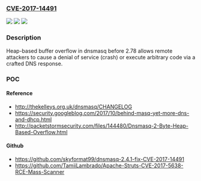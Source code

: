 ### [CVE-2017-14491](https://cve.mitre.org/cgi-bin/cvename.cgi?name=CVE-2017-14491)
![](https://img.shields.io/static/v1?label=Product&message=n%2Fa&color=blue)
![](https://img.shields.io/static/v1?label=Version&message=n%2Fa&color=blue)
![](https://img.shields.io/static/v1?label=Vulnerability&message=n%2Fa&color=brighgreen)

### Description

Heap-based buffer overflow in dnsmasq before 2.78 allows remote attackers to cause a denial of service (crash) or execute arbitrary code via a crafted DNS response.

### POC

#### Reference
- http://thekelleys.org.uk/dnsmasq/CHANGELOG
- https://security.googleblog.com/2017/10/behind-masq-yet-more-dns-and-dhcp.html
- http://packetstormsecurity.com/files/144480/Dnsmasq-2-Byte-Heap-Based-Overflow.html

#### Github
- https://github.com/skyformat99/dnsmasq-2.4.1-fix-CVE-2017-14491
- https://github.com/TamiiLambrado/Apache-Struts-CVE-2017-5638-RCE-Mass-Scanner

